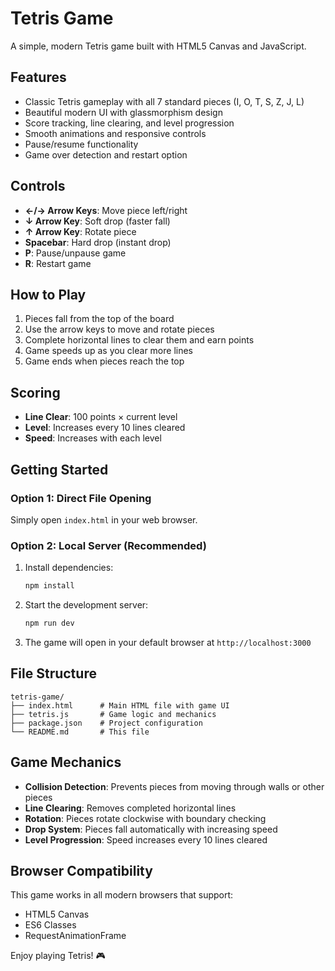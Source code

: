 # Tetris Game

A simple, modern Tetris game built with HTML5 Canvas and JavaScript.

## Features

- Classic Tetris gameplay with all 7 standard pieces (I, O, T, S, Z, J, L)
- Beautiful modern UI with glassmorphism design
- Score tracking, line clearing, and level progression
- Smooth animations and responsive controls
- Pause/resume functionality
- Game over detection and restart option

## Controls

- **←/→ Arrow Keys**: Move piece left/right
- **↓ Arrow Key**: Soft drop (faster fall)
- **↑ Arrow Key**: Rotate piece
- **Spacebar**: Hard drop (instant drop)
- **P**: Pause/unpause game
- **R**: Restart game

## How to Play

1. Pieces fall from the top of the board
2. Use the arrow keys to move and rotate pieces
3. Complete horizontal lines to clear them and earn points
4. Game speeds up as you clear more lines
5. Game ends when pieces reach the top

## Scoring

- **Line Clear**: 100 points × current level
- **Level**: Increases every 10 lines cleared
- **Speed**: Increases with each level

## Getting Started

### Option 1: Direct File Opening
Simply open `index.html` in your web browser.

### Option 2: Local Server (Recommended)
1. Install dependencies:
   ```bash
   npm install
   ```

2. Start the development server:
   ```bash
   npm run dev
   ```

3. The game will open in your default browser at `http://localhost:3000`

## File Structure

```
tetris-game/
├── index.html      # Main HTML file with game UI
├── tetris.js       # Game logic and mechanics
├── package.json    # Project configuration
└── README.md       # This file
```

## Game Mechanics

- **Collision Detection**: Prevents pieces from moving through walls or other pieces
- **Line Clearing**: Removes completed horizontal lines
- **Rotation**: Pieces rotate clockwise with boundary checking
- **Drop System**: Pieces fall automatically with increasing speed
- **Level Progression**: Speed increases every 10 lines cleared

## Browser Compatibility

This game works in all modern browsers that support:
- HTML5 Canvas
- ES6 Classes
- RequestAnimationFrame

Enjoy playing Tetris! 🎮
